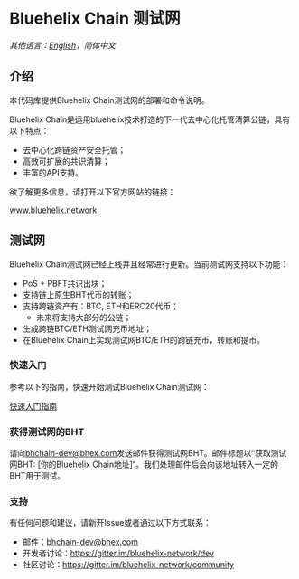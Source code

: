 # Bluehelix Chain 测试网

*其他语言：[English](README.md)，简体中文*

## 介绍

本代码库提供Bluehelix Chain测试网的部署和命令说明。

Bluehelix Chain是运用bluehelix技术打造的下一代去中心化托管清算公链，具有以下特点：
- 去中心化跨链资产安全托管；
- 高效可扩展的共识清算；
- 丰富的API支持。

欲了解更多信息，请打开以下官方网站的链接：

www.bluehelix.network

## 测试网

Bluehelix Chain测试网已经上线并且经常进行更新。当前测试网支持以下功能：
- PoS + PBFT共识出块；
- 支持链上原生BHT代币的转账；
- 支持跨链资产有：BTC, ETH和ERC20代币；
  - 未来将支持大部分的公链；
- 生成跨链BTC/ETH测试网充币地址；
- 在Bluehelix Chain上实现测试网BTC/ETH的跨链充币，转账和提币。

### 快速入门

参考以下的指南，快速开始测试Bluehelix Chain测试网：

[快速入门指南](https://github.com/bluehelix-network/docs/blob/master/source/guide/quick-start.md)


### 获得测试网的BHT

请向[bhchain-dev@bhex.com](bhchain-dev@bhex.com)发送邮件获得测试网BHT。邮件标题以“获取测试网BHT: [你的Bluehelix Chain地址]“。我们处理邮件后会向该地址转入一定的BHT用于测试。

### 支持

有任何问题和建议，请新开Issue或者通过以下方式联系：
- 邮件：[bhchain-dev@bhex.com](bhchain-dev@bhex.com)
- 开发者讨论：https://gitter.im/bluehelix-network/dev
- 社区讨论：https://gitter.im/bluehelix-network/community
